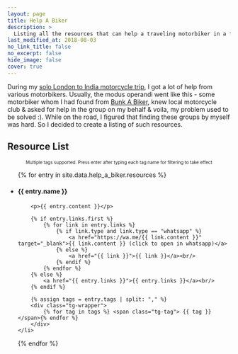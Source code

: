 ```yaml
---
layout: page
title: Help A Biker
description: >
  Listing all the resources that can help a traveling motorbiker in a foriegn land during emergency
last_modified_at: 2018-08-03
no_link_title: false
no_excerpt: false
hide_image: false
cover: true
---
```


During my [solo London to India motorcycle trip](/solo-world-trip), I got a lot of help from various motorbikers. Usually, the modus operandi went like this - some motorbiker whom I had found from [Bunk A Biker](https://www.zeemaps.com/bunk-a-biker_world), knew local motorcycle club & asked for help in the group on my behalf & voila, my problem used to be solved :). While on the road, I figured that finding these groups by myself was hard. So I decided to create a listing of such resources.

## Resource List

<div data-tags-editor data-tags-placeholder="filter resources by tags. Eg - biker-club or stay or norway" data-tags-list="">
</div>
<p style="font-size: x-small; width:100%; text-align:center"> <span>Multiple tags supported. Press enter after typing each tag name for filtering to take effect </span></p>

<ul markdown="1">
{% for entry in site.data.help_a_biker.resources %}
    <li data-tags="{{ entry.tags }}">
        <h4>{{ entry.name }}</h4>

        <p>{{ entry.content }}</p>

        {% if entry.links.first %}
            {% for link in entry.links %}
                {% if link.type and link.type == "whatsapp" %}
                    <a href="https://wa.me/{{ link.content }}" target="_blank">{{ link.content }} (click to open in whatsapp)</a>
                {% else %}
                    <a href="{{ link }}">{{ link }}</a><br/>
                {% endif %}
            {% endfor %}
        {% else %}
            <a href="{{ entry.links }}">{{ entry.links }}</a><br/>
        {% endif %}

        {% assign tags = entry.tags | split: "," %}
        <div class="tg-wrapper">
            {% for tag in tags %} <span class="tg-tag"> {{ tag }}</span>{% endfor %}
        </div>
    </li>

{% endfor %}

</ul>

<script src="./tags_editor.js"></script>
<link rel="stylesheet" href="https://fonts.googleapis.com/css2?family=Material+Symbols+Outlined:opsz,wght,FILL,GRAD@20..48,100..700,0..1,-50..200" />
<style>

    [data-toggle='on'] {
        display:block;
    }

    [data-toggle='off'] {
        display:none;
    }

</style>
